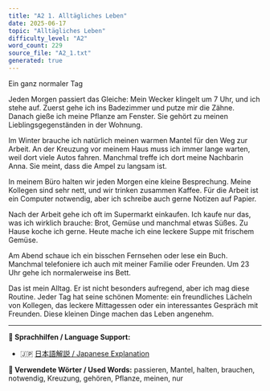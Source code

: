 ```yaml
---
title: "A2 1. Alltägliches Leben"
date: 2025-06-17
topic: "Alltägliches Leben"
difficulty_level: "A2"
word_count: 229
source_file: "A2_1.txt"
generated: true
---
```


Ein ganz normaler Tag

Jeden Morgen passiert das Gleiche: Mein Wecker klingelt um 7 Uhr, und ich stehe auf. Zuerst gehe ich ins Badezimmer und putze mir die Zähne. Danach gieße ich meine Pflanze am Fenster. Sie gehört zu meinen Lieblingsgegenständen in der Wohnung.

Im Winter brauche ich natürlich meinen warmen Mantel für den Weg zur Arbeit. An der Kreuzung vor meinem Haus muss ich immer lange warten, weil dort viele Autos fahren. Manchmal treffe ich dort meine Nachbarin Anna. Sie meint, dass die Ampel zu langsam ist.

In meinem Büro halten wir jeden Morgen eine kleine Besprechung. Meine Kollegen sind sehr nett, und wir trinken zusammen Kaffee. Für die Arbeit ist ein Computer notwendig, aber ich schreibe auch gerne Notizen auf Papier.

Nach der Arbeit gehe ich oft im Supermarkt einkaufen. Ich kaufe nur das, was ich wirklich brauche: Brot, Gemüse und manchmal etwas Süßes. Zu Hause koche ich gerne. Heute mache ich eine leckere Suppe mit frischem Gemüse.

Am Abend schaue ich ein bisschen Fernsehen oder lese ein Buch. Manchmal telefoniere ich auch mit meiner Familie oder Freunden. Um 23 Uhr gehe ich normalerweise ins Bett.

Das ist mein Alltag. Er ist nicht besonders aufregend, aber ich mag diese Routine. Jeder Tag hat seine schönen Momente: ein freundliches Lächeln von Kollegen, das leckere Mittagessen oder ein interessantes Gespräch mit Freunden. Diese kleinen Dinge machen das Leben angenehm.

---

**📖 Sprachhilfen / Language Support:**
- 🇯🇵 [日本語解説 / Japanese Explanation](../2025-06-17-a2-1-alltaegliches-leben-jp.html)

**📝 Verwendete Wörter / Used Words:**
passieren, Mantel, halten, brauchen, notwendig, Kreuzung, gehören, Pflanze, meinen, nur
